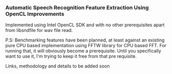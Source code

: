 ### Automatic Speech Recognition Feature Extraction Using OpenCL Improvements

Implemented using Intel OpenCL SDK and with no other prerequisites apart from libsndfile for wav file read.

P.S: Benchmarking features have been planned, at least against an existing pure CPU based implementation using FFTW library for CPU based FFT. For running that, it will obviously become a prerequisite. Until you specifically want to use it, I'm trying to keep it free from that pre requisite.

Links, methodology and details to be added soon